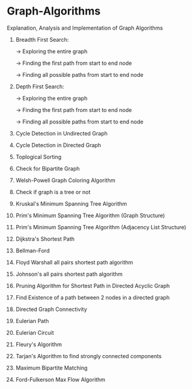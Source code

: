 # Graph-Algorithms
Explanation, Analysis and Implementation of Graph Algorithms

1. Breadth First Search:

	-> Exploring the entire graph

	-> Finding the first path from start to end node

	-> Finding all possible paths from start to end node

2. Depth First Search:

	-> Exploring the entire graph

	-> Finding the first path from start to end node

	-> Finding all possible paths from start to end node

3. Cycle Detection in Undirected Graph

4. Cycle Detection in Directed Graph

5. Toplogical Sorting

6. Check for Bipartite Graph

7. Welsh-Powell Graph Coloring Algorithm

8. Check if graph is a tree or not

9. Kruskal's Minimum Spanning Tree Algorithm

10. Prim's Minimum Spanning Tree Algorithm (Graph Structure)

11. Prim's Minimum Spanning Tree Algorithm (Adjacency List Structure)

12. Dijkstra's Shortest Path

13. Bellman-Ford

14. Floyd Warshall all pairs shortest path algorithm

15. Johnson's all pairs shortest path algorithm

16. Pruning Algorithm for Shortest Path in Directed Acyclic Graph

17. Find Existence of a path between 2 nodes in a directed graph

18. Directed Graph Connectivity

19. Eulerian Path

20. Eulerian Circuit

21. Fleury's Algorithm

22. Tarjan's Algorithm to find strongly connected components

23. Maximum Bipartite Matching

24. Ford-Fulkerson Max Flow Algorithm
